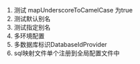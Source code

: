 1. 测试 mapUnderscoreToCamelCase 为true
2. 测试默认别名
3. 测试指定别名
4. 多环境配置
5. 多数据库标识DatabaseIdProvider
6. sql映射文件单个注册到全局配置文件中